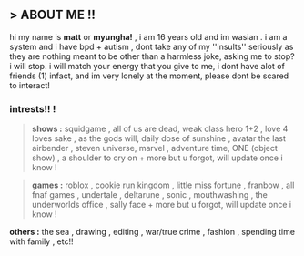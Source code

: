 ## >                                    ABOUT ME !!
hi my name is **matt** or **myungha!** , i am 16 years old and im wasian . i am a system and i have bpd + autism , dont take any of my ''insults'' seriously as they are nothing meant to be other than a harmless joke, asking me to stop? i will stop. i will match your energy that you give to me, i dont have alot of friends (1) infact, and im very lonely at the moment, please dont be scared to interact!
### intrests!!                                    !
> **shows :** squidgame , all of us are dead, weak class hero 1+2 , love 4 loves sake , as the gods will, daily dose of sunshine , avatar the last airbender , steven universe, marvel , adventure time, ONE (object show) , a shoulder to cry on  + more but u forgot, will update once i know !


> **games :** roblox ,  cookie run kingdom , little miss fortune , franbow , all fnaf games , undertale , deltarune , sonic , mouthwashing , the underworlds office , sally face   + more but u forgot, will update once i know !


 **others :** the sea , drawing , editing , war/true crime , fashion , spending time with family , etc!!
